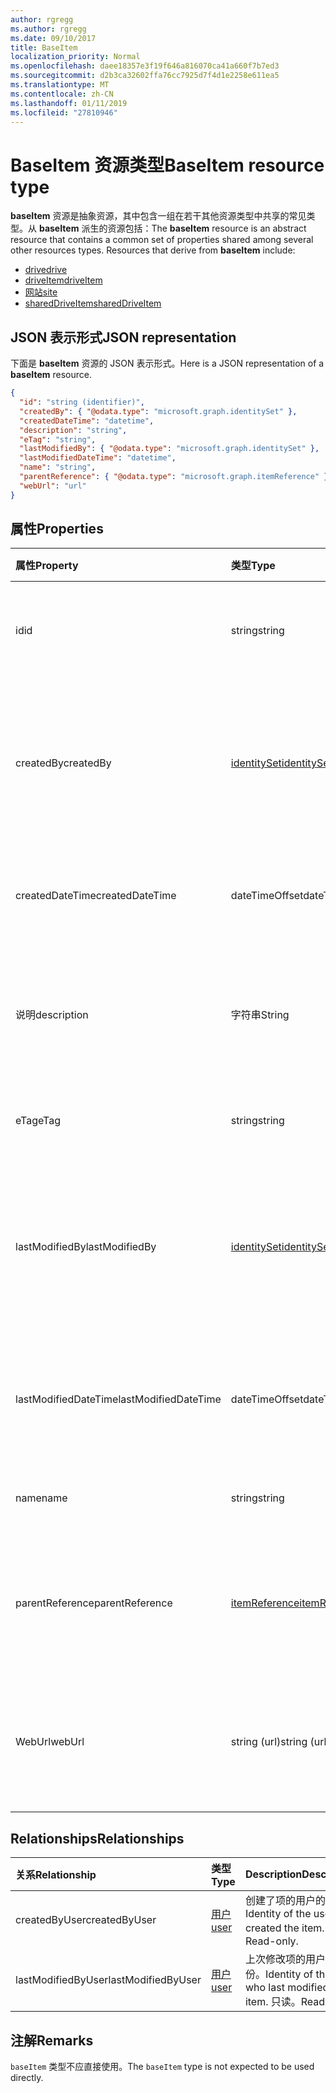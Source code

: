 ```yaml
---
author: rgregg
ms.author: rgregg
ms.date: 09/10/2017
title: BaseItem
localization_priority: Normal
ms.openlocfilehash: daee18357e3f19f646a816070ca41a660f7b7ed3
ms.sourcegitcommit: d2b3ca32602ffa76cc7925d7f4d1e2258e611ea5
ms.translationtype: MT
ms.contentlocale: zh-CN
ms.lasthandoff: 01/11/2019
ms.locfileid: "27810946"
---
```

# <a name="baseitem-resource-type"></a><span data-ttu-id="0712d-102">BaseItem 资源类型</span><span class="sxs-lookup"><span data-stu-id="0712d-102">BaseItem resource type</span></span>

<span data-ttu-id="0712d-p101">**baseItem** 资源是抽象资源，其中包含一组在若干其他资源类型中共享的常见类型。从 **baseItem** 派生的资源包括：</span><span class="sxs-lookup"><span data-stu-id="0712d-p101">The **baseItem** resource is an abstract resource that contains a common set of properties shared among several other resources types. Resources that derive from **baseItem** include:</span></span>

* [<span data-ttu-id="0712d-105">drive</span><span class="sxs-lookup"><span data-stu-id="0712d-105">drive</span></span>](drive.md)
* [<span data-ttu-id="0712d-106">driveItem</span><span class="sxs-lookup"><span data-stu-id="0712d-106">driveItem</span></span>](driveitem.md)
* [<span data-ttu-id="0712d-107">网站</span><span class="sxs-lookup"><span data-stu-id="0712d-107">site</span></span>](site.md)
* [<span data-ttu-id="0712d-108">sharedDriveItem</span><span class="sxs-lookup"><span data-stu-id="0712d-108">sharedDriveItem</span></span>](shareddriveitem.md)

## <a name="json-representation"></a><span data-ttu-id="0712d-109">JSON 表示形式</span><span class="sxs-lookup"><span data-stu-id="0712d-109">JSON representation</span></span>

<span data-ttu-id="0712d-110">下面是 **baseItem** 资源的 JSON 表示形式。</span><span class="sxs-lookup"><span data-stu-id="0712d-110">Here is a JSON representation of a **baseItem** resource.</span></span>

<!-- {
  "blockType": "resource",
  "optionalProperties": [ "createdBy", "lastModifiedBy", "description", "parentReference", "webUrl" ],
  "keyProperty": "id",
  "abstract": true,
  "baseType": "microsoft.graph.entity",
  "@odata.type": "microsoft.graph.baseItem"
}-->

```json
{
  "id": "string (identifier)",
  "createdBy": { "@odata.type": "microsoft.graph.identitySet" },
  "createdDateTime": "datetime",
  "description": "string",
  "eTag": "string",
  "lastModifiedBy": { "@odata.type": "microsoft.graph.identitySet" },
  "lastModifiedDateTime": "datetime",
  "name": "string",
  "parentReference": { "@odata.type": "microsoft.graph.itemReference" },
  "webUrl": "url"
}
```

## <a name="properties"></a><span data-ttu-id="0712d-111">属性</span><span class="sxs-lookup"><span data-stu-id="0712d-111">Properties</span></span>

| <span data-ttu-id="0712d-112">属性</span><span class="sxs-lookup"><span data-stu-id="0712d-112">Property</span></span>             | <span data-ttu-id="0712d-113">类型</span><span class="sxs-lookup"><span data-stu-id="0712d-113">Type</span></span>              | <span data-ttu-id="0712d-114">说明</span><span class="sxs-lookup"><span data-stu-id="0712d-114">Description</span></span>                                                                            |
| :------------------- | :---------------- | :------------------------------------------------------------------------------------- |
| <span data-ttu-id="0712d-115">id</span><span class="sxs-lookup"><span data-stu-id="0712d-115">id</span></span>                   | <span data-ttu-id="0712d-116">string</span><span class="sxs-lookup"><span data-stu-id="0712d-116">string</span></span>            | <span data-ttu-id="0712d-p102">驱动器唯一标识符。只读。</span><span class="sxs-lookup"><span data-stu-id="0712d-p102">The unique identifier of the drive. Read-only.</span></span>                                         |
| <span data-ttu-id="0712d-119">createdBy</span><span class="sxs-lookup"><span data-stu-id="0712d-119">createdBy</span></span>            | <span data-ttu-id="0712d-120">[identitySet][]</span><span class="sxs-lookup"><span data-stu-id="0712d-120">[identitySet][]</span></span>   | <span data-ttu-id="0712d-p103">识别创建项目的用户、设备或应用程序。只读。</span><span class="sxs-lookup"><span data-stu-id="0712d-p103">Identity of the user, device, or application which created the item. Read-only.</span></span>        |
| <span data-ttu-id="0712d-123">createdDateTime</span><span class="sxs-lookup"><span data-stu-id="0712d-123">createdDateTime</span></span>      | <span data-ttu-id="0712d-124">dateTimeOffset</span><span class="sxs-lookup"><span data-stu-id="0712d-124">dateTimeOffset</span></span>    | <span data-ttu-id="0712d-p104">创建项的日期和时间。只读。</span><span class="sxs-lookup"><span data-stu-id="0712d-p104">Date and time of item creation. Read-only.</span></span>                                             |
| <span data-ttu-id="0712d-127">说明</span><span class="sxs-lookup"><span data-stu-id="0712d-127">description</span></span>          | <span data-ttu-id="0712d-128">字符串</span><span class="sxs-lookup"><span data-stu-id="0712d-128">String</span></span>            | <span data-ttu-id="0712d-129">提供用户可见项目的说明。</span><span class="sxs-lookup"><span data-stu-id="0712d-129">Provides a user-visible description of the item.</span></span> <span data-ttu-id="0712d-130">可选。</span><span class="sxs-lookup"><span data-stu-id="0712d-130">Optional.</span></span>                             |
| <span data-ttu-id="0712d-131">eTag</span><span class="sxs-lookup"><span data-stu-id="0712d-131">eTag</span></span>                 | <span data-ttu-id="0712d-132">string</span><span class="sxs-lookup"><span data-stu-id="0712d-132">string</span></span>            | <span data-ttu-id="0712d-p106">该项目的 ETag。只读。</span><span class="sxs-lookup"><span data-stu-id="0712d-p106">ETag for the item. Read-only.</span></span>                                                          |
| <span data-ttu-id="0712d-135">lastModifiedBy</span><span class="sxs-lookup"><span data-stu-id="0712d-135">lastModifiedBy</span></span>       | <span data-ttu-id="0712d-136">[identitySet][]</span><span class="sxs-lookup"><span data-stu-id="0712d-136">[identitySet][]</span></span>   | <span data-ttu-id="0712d-p107">上次修改项目的用户、设备和应用程序的标识。只读。</span><span class="sxs-lookup"><span data-stu-id="0712d-p107">Identity of the user, device, and application which last modified the item. Read-only.</span></span> |
| <span data-ttu-id="0712d-139">lastModifiedDateTime</span><span class="sxs-lookup"><span data-stu-id="0712d-139">lastModifiedDateTime</span></span> | <span data-ttu-id="0712d-140">dateTimeOffset</span><span class="sxs-lookup"><span data-stu-id="0712d-140">dateTimeOffset</span></span>    | <span data-ttu-id="0712d-p108">上次修改项目的日期和时间。只读。</span><span class="sxs-lookup"><span data-stu-id="0712d-p108">Date and time the item was last modified. Read-only.</span></span>                                   |
| <span data-ttu-id="0712d-143">name</span><span class="sxs-lookup"><span data-stu-id="0712d-143">name</span></span>                 | <span data-ttu-id="0712d-144">string</span><span class="sxs-lookup"><span data-stu-id="0712d-144">string</span></span>            | <span data-ttu-id="0712d-p109">项目名称。读写。</span><span class="sxs-lookup"><span data-stu-id="0712d-p109">The name of the item. Read-write.</span></span>                                                      |
| <span data-ttu-id="0712d-147">parentReference</span><span class="sxs-lookup"><span data-stu-id="0712d-147">parentReference</span></span>      | <span data-ttu-id="0712d-148">[itemReference][]</span><span class="sxs-lookup"><span data-stu-id="0712d-148">[itemReference][]</span></span> | <span data-ttu-id="0712d-p110">父信息（如果此项具有父级）。读写。</span><span class="sxs-lookup"><span data-stu-id="0712d-p110">Parent information, if the item has a parent. Read-write.</span></span>                              |
| <span data-ttu-id="0712d-151">WebUrl</span><span class="sxs-lookup"><span data-stu-id="0712d-151">webUrl</span></span>               | <span data-ttu-id="0712d-152">string (url)</span><span class="sxs-lookup"><span data-stu-id="0712d-152">string (url)</span></span>      | <span data-ttu-id="0712d-p111">在浏览器中显示此资源的 URL。只读。</span><span class="sxs-lookup"><span data-stu-id="0712d-p111">URL that displays the resource in the browser. Read-only.</span></span>                              |

## <a name="relationships"></a><span data-ttu-id="0712d-155">Relationships</span><span class="sxs-lookup"><span data-stu-id="0712d-155">Relationships</span></span>

| <span data-ttu-id="0712d-156">关系</span><span class="sxs-lookup"><span data-stu-id="0712d-156">Relationship</span></span>       | <span data-ttu-id="0712d-157">类型</span><span class="sxs-lookup"><span data-stu-id="0712d-157">Type</span></span>     | <span data-ttu-id="0712d-158">Description</span><span class="sxs-lookup"><span data-stu-id="0712d-158">Description</span></span>
|:-------------------|:---------|:---------------------------------------------
| <span data-ttu-id="0712d-159">createdByUser</span><span class="sxs-lookup"><span data-stu-id="0712d-159">createdByUser</span></span>      | <span data-ttu-id="0712d-160">[用户][]</span><span class="sxs-lookup"><span data-stu-id="0712d-160">[user][]</span></span> | <span data-ttu-id="0712d-161">创建了项的用户的身份。</span><span class="sxs-lookup"><span data-stu-id="0712d-161">Identity of the user who created the item.</span></span> <span data-ttu-id="0712d-162">只读。</span><span class="sxs-lookup"><span data-stu-id="0712d-162">Read-only.</span></span>
| <span data-ttu-id="0712d-163">lastModifiedByUser</span><span class="sxs-lookup"><span data-stu-id="0712d-163">lastModifiedByUser</span></span> | <span data-ttu-id="0712d-164">[用户][]</span><span class="sxs-lookup"><span data-stu-id="0712d-164">[user][]</span></span> | <span data-ttu-id="0712d-165">上次修改项的用户的身份。</span><span class="sxs-lookup"><span data-stu-id="0712d-165">Identity of the user who last modified the item.</span></span> <span data-ttu-id="0712d-166">只读。</span><span class="sxs-lookup"><span data-stu-id="0712d-166">Read-only.</span></span>

[identitySet]: identityset.md
[itemReference]: itemreference.md
[用户]: user.md
[user]: user.md

## <a name="remarks"></a><span data-ttu-id="0712d-170">注解</span><span class="sxs-lookup"><span data-stu-id="0712d-170">Remarks</span></span>

<span data-ttu-id="0712d-171">`baseItem` 类型不应直接使用。</span><span class="sxs-lookup"><span data-stu-id="0712d-171">The `baseItem` type is not expected to be used directly.</span></span>

<!-- uuid: 8fcb5dbc-d5aa-4681-8e31-b001d5168d79
2015-10-25 14:57:30 UTC -->
<!-- {
  "type": "#page.annotation",
  "description": "",
  "keywords": "",
  "section": "documentation",
  "tocPath": "Resources/BaseItem"
} -->
